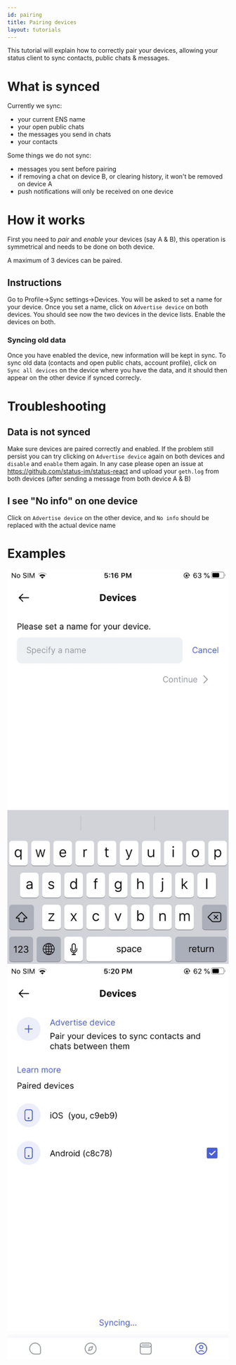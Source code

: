 ```yaml
---
id: pairing
title: Pairing devices
layout: tutorials
---
```


This tutorial will explain how to correctly pair your devices, allowing your status client to sync contacts, public chats & messages.

# What is synced

Currently we sync:

- your current ENS name
- your open public chats
- the messages you send in chats
- your contacts

Some things we do not sync:

- messages you sent before pairing
- if removing a chat on device B, or clearing history, it won't be removed on device A
- push notifications will only be received on one device

# How it works

First you need to *pair* and *enable* your devices (say A & B), this operation is symmetrical and needs to be done on both device.

A maximum of 3 devices can be paired.

## Instructions

Go to Profile->Sync settings->Devices.
You will be asked to set a name for your device.
Once you set a name, click on `Advertise device` on both devices.
You should see now the two devices in the device lists.
Enable the devices on both.

### Syncing old data

Once you have enabled the device, new information will be kept in sync.
To sync old data (contacts and open public chats, account profile), click on `Sync all devices` on the device where you have the data, and it should then appear on the other device if synced correcly.

# Troubleshooting

## Data is not synced

Make sure devices are paired correctly and enabled. If the problem still persist you can try clicking on `Advertise device` again on both devices and `disable` and `enable` them again. In any case please open an issue at https://github.com/status-im/status-react and upload your `geth.log` from both devices (after sending a message from both device A & B)

## I see "No info" on one device

Click on `Advertise device` on the other device, and `No info` should be replaced with the actual device name

# Examples

![android-1](/user_guides/img/pairing_set_name.png)
![android-2](/user_guides/img/pairing_sync.png)
